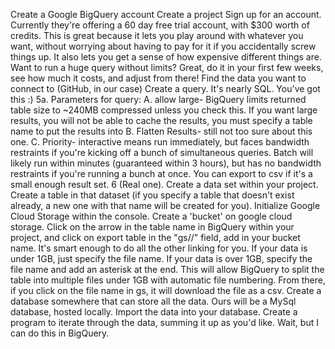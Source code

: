 Create a Google BigQuery account
Create a project
Sign up for an account. Currently they're offering a 60 day free trial account, with $300 worth of credits. This is great because it lets you play around with whatever you want, without worrying about having to pay for it if you accidentally screw things up. It also lets you get a sense of how expensive different things are. Want to run a huge query without limits? Great, do it in your first few weeks, see how much it costs, and adjust from there!
Find the data you want to connect to (GitHub, in our case)
Create a query. It's nearly SQL. You've got this :) 5a. Parameters for query: A. allow large- BigQuery limits returned table size to ~240MB compressed unless you check this. If you want large results, you will not be able to cache the results, you must specify a table name to put the results into B. Flatten Results- still not too sure about this one. C. Priority- interactive means run immediately, but faces bandwidth restraints if you're kicking off a bunch of simultaneous queries. Batch will likely run within minutes (guaranteed within 3 hours), but has no bandwidth restraints if you're running a bunch at once.
You can export to csv if it's a small enough result set. 6 (Real one). Create a data set within your project.
Create a table in that dataset (if you specify a table that doesn't exist already, a new one with that name will be created for you).
Initialize Google Cloud Storage within the console.
Create a 'bucket' on google cloud storage.
Click on the arrow in the table name in BigQuery within your project, and click on export table
in the "gs//" field, add in your bucket name. It's smart enough to do all the other linking for you.
If your data is under 1GB, just specify the file name. If your data is over 1GB, specify the file name and add an asterisk at the end. This will allow BigQuery to split the table into multiple files under 1GB with automatic file numbering.
From there, if you click on the file name in gs, it will download the file as a csv.
Create a database somewhere that can store all the data. Ours will be a MySql database, hosted locally.
Import the data into your database.
Create a program to iterate through the data, summing it up as you'd like. Wait, but I can do this in BigQuery.